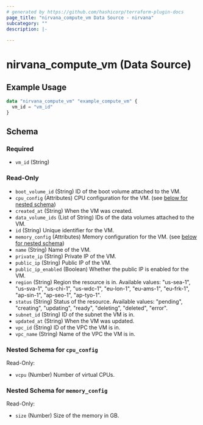 ```yaml
---
# generated by https://github.com/hashicorp/terraform-plugin-docs
page_title: "nirvana_compute_vm Data Source - nirvana"
subcategory: ""
description: |-
  
---
```


# nirvana_compute_vm (Data Source)



## Example Usage

```terraform
data "nirvana_compute_vm" "example_compute_vm" {
  vm_id = "vm_id"
}
```

<!-- schema generated by tfplugindocs -->
## Schema

### Required

- `vm_id` (String)

### Read-Only

- `boot_volume_id` (String) ID of the boot volume attached to the VM.
- `cpu_config` (Attributes) CPU configuration for the VM. (see [below for nested schema](#nestedatt--cpu_config))
- `created_at` (String) When the VM was created.
- `data_volume_ids` (List of String) IDs of the data volumes attached to the VM.
- `id` (String) Unique identifier for the VM.
- `memory_config` (Attributes) Memory configuration for the VM. (see [below for nested schema](#nestedatt--memory_config))
- `name` (String) Name of the VM.
- `private_ip` (String) Private IP of the VM.
- `public_ip` (String) Public IP of the VM.
- `public_ip_enabled` (Boolean) Whether the public IP is enabled for the VM.
- `region` (String) Region the resource is in.
Available values: "us-sea-1", "us-sva-1", "us-chi-1", "us-wdc-1", "eu-lon-1", "eu-ams-1", "eu-frk-1", "ap-sin-1", "ap-seo-1", "ap-tyo-1".
- `status` (String) Status of the resource.
Available values: "pending", "creating", "updating", "ready", "deleting", "deleted", "error".
- `subnet_id` (String) ID of the subnet the VM is in.
- `updated_at` (String) When the VM was updated.
- `vpc_id` (String) ID of the VPC the VM is in.
- `vpc_name` (String) Name of the VPC the VM is in.

<a id="nestedatt--cpu_config"></a>
### Nested Schema for `cpu_config`

Read-Only:

- `vcpu` (Number) Number of virtual CPUs.


<a id="nestedatt--memory_config"></a>
### Nested Schema for `memory_config`

Read-Only:

- `size` (Number) Size of the memory in GB.
